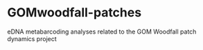 # GOMwoodfall-patches
eDNA metabarcoding analyses related to the GOM Woodfall patch dynamics project
